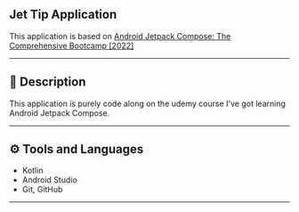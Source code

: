 ## Jet Tip Application

This application is based on [Android Jetpack Compose: The Comprehensive Bootcamp [2022]](https://www.udemy.com/course/kotling-android-jetpack-compose-/)

---

## 📝 Description

This application is purely code along on the udemy course I've got learning Android Jetpack Compose.

---

## ⚙️ Tools and Languages

- Kotlin
- Android Studio
- Git, GitHub

---
